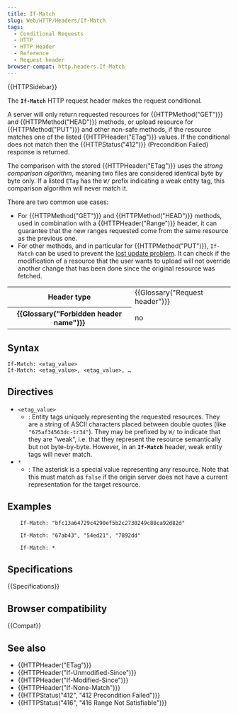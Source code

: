 ```yaml
---
title: If-Match
slug: Web/HTTP/Headers/If-Match
tags:
  - Conditional Requests
  - HTTP
  - HTTP Header
  - Reference
  - Request header
browser-compat: http.headers.If-Match
---
```

{{HTTPSidebar}}

The **`If-Match`** HTTP request header makes the request conditional.

A server will only return requested resources for {{HTTPMethod("GET")}} and {{HTTPMethod("HEAD")}} methods, or upload resource for {{HTTPMethod("PUT")}} and other non-safe methods, if the resource matches one of the listed {{HTTPHeader("ETag")}} values.
If the conditional does not match then the  {{HTTPStatus("412")}} (Precondition Failed) response is returned.

The comparison with the stored {{HTTPHeader("ETag")}} uses the _strong comparison algorithm_, meaning two files are considered identical byte by byte only.
If a listed `ETag` has the `W/` prefix indicating a weak entity tag, this comparison algorithm will never match it.

There are two common use cases:

- For {{HTTPMethod("GET")}} and {{HTTPMethod("HEAD")}} methods, used in combination with a {{HTTPHeader("Range")}} header, it can guarantee that the new ranges requested
  come from the same resource as the previous one.
- For other methods, and in particular for {{HTTPMethod("PUT")}}, `If-Match` can be used to prevent the [lost update problem](https://www.w3.org/1999/04/Editing/#3.1).
  It can check if the modification of a resource that the user wants to upload will not override another change that has been done since the original resource was fetched.

<table class="properties">
  <tbody>
    <tr>
      <th scope="row">Header type</th>
      <td>{{Glossary("Request header")}}</td>
    </tr>
    <tr>
      <th scope="row">{{Glossary("Forbidden header name")}}</th>
      <td>no</td>
    </tr>
  </tbody>
</table>

## Syntax

```
If-Match: <etag_value>
If-Match: <etag_value>, <etag_value>, …
```

## Directives

- `<etag_value>`
  - : Entity tags uniquely representing the requested resources.
    They are a string of ASCII characters placed between double quotes (like `"675af34563dc-tr34"`).
    They may be prefixed by `W/` to indicate that they are "weak", i.e. that they represent the resource semantically but not byte-by-byte.
    However, in an **`If-Match`** header, weak entity tags will never match.
- `*`
  - : The asterisk is a special value representing any resource.
    Note that this must match as `false` if the origin server does not have a current representation for the target resource.
    

## Examples

```http
    If-Match: "bfc13a64729c4290ef5b2c2730249c88ca92d82d"

    If-Match: "67ab43", "54ed21", "7892dd"

    If-Match: *
```

## Specifications

{{Specifications}}

## Browser compatibility

{{Compat}}

## See also

- {{HTTPHeader("ETag")}}
- {{HTTPHeader("If-Unmodified-Since")}}
- {{HTTPHeader("If-Modified-Since")}}
- {{HTTPHeader("If-None-Match")}}
- {{HTTPStatus("412", "412 Precondition Failed")}}
- {{HTTPStatus("416", "416 Range Not Satisfiable")}}
